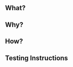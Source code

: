 <!-- Thanks for contributing to WordPress Playground! -->

## What?

<!-- In a few words, what is the PR actually doing? Include screenshots or screencasts if applicable -->

## Why?

<!-- Why is this PR necessary? What problem is it solving? Reference any existing previous issue(s) or PR(s), but please add a short summary here, too -->

## How?

<!-- How is your PR addressing the issue at hand? What are the implementation details? -->

## Testing Instructions

<!-- Please include step by step instructions on how to test this PR. -->
<!-- 1. Check out the branch. -->
<!-- 2. Run a command. -->
<!-- 3. etc. -->
